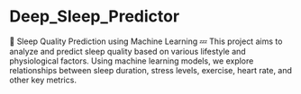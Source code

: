 # Deep_Sleep_Predictor
📌 Sleep Quality Prediction using Machine Learning 💤 This project aims to analyze and predict sleep quality based on various lifestyle and physiological factors. Using machine learning models, we explore relationships between sleep duration, stress levels, exercise, heart rate, and other key metrics.
